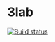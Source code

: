 # 3lab
[![Build status](https://ci.appveyor.com/api/projects/status/788nmq8k5l1bqx04/branch/3lab?svg=true)](https://ci.appveyor.com/project/Aram4ig/3lab/branch/3lab)